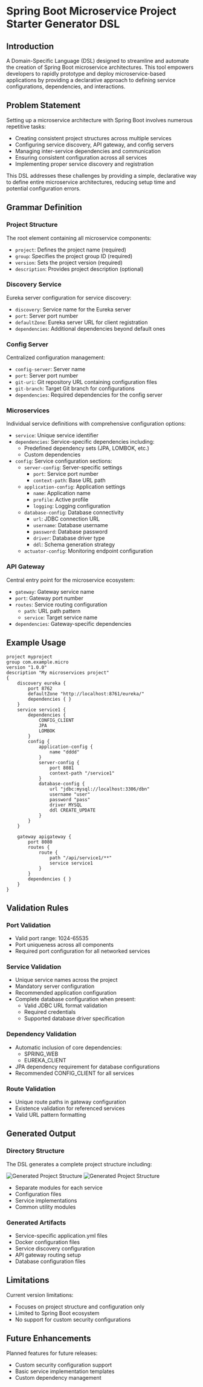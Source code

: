 # Spring Boot Microservice Project Starter Generator DSL

## Introduction

A Domain-Specific Language (DSL) designed to streamline and automate the creation of Spring Boot microservice architectures. This tool empowers developers to rapidly prototype and deploy microservice-based applications by providing a declarative approach to defining service configurations, dependencies, and interactions.

## Problem Statement

Setting up a microservice architecture with Spring Boot involves numerous repetitive tasks:

- Creating consistent project structures across multiple services
- Configuring service discovery, API gateway, and config servers
- Managing inter-service dependencies and communication
- Ensuring consistent configuration across all services
- Implementing proper service discovery and registration

This DSL addresses these challenges by providing a simple, declarative way to define entire microservice architectures, reducing setup time and potential configuration errors.

## Grammar Definition

### Project Structure

The root element containing all microservice components:

- `project`: Defines the project name (required)
- `group`: Specifies the project group ID (required)
- `version`: Sets the project version (required)
- `description`: Provides project description (optional)

### Discovery Service

Eureka server configuration for service discovery:

- `discovery`: Service name for the Eureka server
- `port`: Server port number
- `defaultZone`: Eureka server URL for client registration
- `dependencies`: Additional dependencies beyond default ones

### Config Server

Centralized configuration management:

- `config-server`: Server name
- `port`: Server port number
- `git-uri`: Git repository URL containing configuration files
- `git-branch`: Target Git branch for configurations
- `dependencies`: Required dependencies for the config server

### Microservices

Individual service definitions with comprehensive configuration options:

- `service`: Unique service identifier
- `dependencies`: Service-specific dependencies including:
  - Predefined dependency sets (JPA, LOMBOK, etc.)
  - Custom dependencies
- `config`: Service configuration sections:
  - `server-config`: Server-specific settings
    - `port`: Service port number
    - `context-path`: Base URL path
  - `application-config`: Application settings
    - `name`: Application name
    - `profile`: Active profile
    - `logging`: Logging configuration
  - `database-config`: Database connectivity
    - `url`: JDBC connection URL
    - `username`: Database username
    - `password`: Database password
    - `driver`: Database driver type
    - `ddl`: Schema generation strategy
  - `actuator-config`: Monitoring endpoint configuration

### API Gateway

Central entry point for the microservice ecosystem:

- `gateway`: Gateway service name
- `port`: Gateway port number
- `routes`: Service routing configuration
  - `path`: URL path pattern
  - `service`: Target service name
- `dependencies`: Gateway-specific dependencies

## Example Usage

```
project myproject
group com.example.micro
version "1.0.0"
description "My microservices project"
{
    discovery eureka {
        port 8762
        defaultZone "http://localhost:8761/eureka/"
        dependencies { }
    }
    service service1 {
        dependencies {
            CONFIG_CLIENT
            JPA
            LOMBOK
        }
        config {
            application-config {
                name "dddd"
            }
            server-config {
                port 8081
                context-path "/service1"
            }
            database-config {
                url "jdbc:mysql://localhost:3306/dbn"
                username "user"
                password "pass"
                driver MYSQL
                ddl CREATE_UPDATE
            }
        }
    }

    gateway apigateway {
        port 8080
        routes {
            route {
                path "/api/service1/**"
                service service1
            }
        }
        dependencies { }
    }
}
```

## Validation Rules

### Port Validation

- Valid port range: 1024-65535
- Port uniqueness across all components
- Required port configuration for all networked services

### Service Validation

- Unique service names across the project
- Mandatory server configuration
- Recommended application configuration
- Complete database configuration when present:
  - Valid JDBC URL format validation
  - Required credentials
  - Supported database driver specification

### Dependency Validation

- Automatic inclusion of core dependencies:
  - SPRING_WEB
  - EUREKA_CLIENT
- JPA dependency requirement for database configurations
- Recommended CONFIG_CLIENT for all services

### Route Validation

- Unique route paths in gateway configuration
- Existence validation for referenced services
- Valid URL pattern formatting

## Generated Output

### Directory Structure

The DSL generates a complete project structure including:

![Generated Project Structure](./images/project-structure-1.png)
![Generated Project Structure](./images/project-structure-2.png)

- Separate modules for each service
- Configuration files
- Service implementations
- Common utility modules

### Generated Artifacts

- Service-specific application.yml files
- Docker configuration files
- Service discovery configuration
- API gateway routing setup
- Database configuration files

## Limitations

Current version limitations:

- Focuses on project structure and configuration only
- Limited to Spring Boot ecosystem
- No support for custom security configurations

## Future Enhancements

Planned features for future releases:

- Custom security configuration support
- Basic service implementation templates
- Custom dependency management
